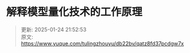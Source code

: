 # 解释模型量化技术的工作原理



> 更新: 2025-01-24 21:52:53  
> 原文: <https://www.yuque.com/tulingzhouyu/db22bv/qatz8fd37pcdgw7x>